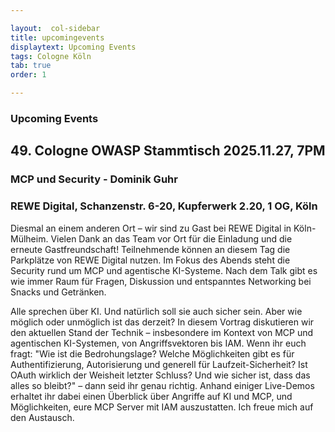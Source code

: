 ```yaml
---

layout:  col-sidebar
title: upcomingevents
displaytext: Upcoming Events
tags: Cologne Köln
tab: true
order: 1

---
```


### Upcoming Events

## 49. Cologne OWASP Stammtisch  2025.11.27, 7PM
### MCP und Security - Dominik Guhr
### REWE Digital, Schanzenstr. 6-20, Kupferwerk 2.20, 1 OG, Köln

Diesmal an einem anderen Ort – wir sind zu Gast bei REWE Digital in Köln-Mülheim.
Vielen Dank an das Team vor Ort für die Einladung und die erneute Gastfreundschaft! Teilnehmende können an diesem Tag die Parkplätze von REWE Digital nutzen.
Im Fokus des Abends steht die Security rund um MCP und agentische KI-Systeme.
Nach dem Talk gibt es wie immer Raum für Fragen, Diskussion und entspanntes Networking bei Snacks und Getränken.

Alle sprechen über KI. Und natürlich soll sie auch sicher sein. Aber wie möglich oder unmöglich ist das derzeit? In diesem Vortrag diskutieren wir den aktuellen Stand der Technik – insbesondere im Kontext von MCP und agentischen KI-Systemen, von Angriffsvektoren bis IAM.
Wenn ihr euch fragt: "Wie ist die Bedrohungslage? Welche Möglichkeiten gibt es für Authentifizierung, Autorisierung und generell für Laufzeit-Sicherheit? Ist OAuth wirklich der Weisheit letzter Schluss? Und wie sicher ist, dass das alles so bleibt?" – dann seid ihr genau richtig.
Anhand einiger Live-Demos erhaltet ihr dabei einen Überblick über Angriffe auf KI und MCP, und Möglichkeiten, eure MCP Server mit IAM auszustatten. Ich freue mich auf den Austausch.
